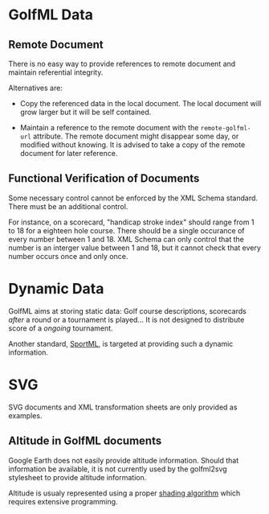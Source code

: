 # GolfML Data #

## Remote Document ##

There is no easy way to provide references to remote document and maintain referential integrity.

Alternatives are:

  * Copy the referenced data in the local document. The local document will grow larger but it will be self contained.

  * Maintain a reference to the remote document with the `remote-golfml-url` attribute. The remote document might disappear some day, or modified without knowing. It is advised to take a copy of the remote document for later reference.

## Functional Verification of Documents ##

Some necessary control cannot be enforced by the XML Schema standard. There must be an additional control.

For instance, on a scorecard, "handicap stroke index" should range from 1 to 18 for a eighteen hole course. There should be a single occurance of every number between 1 and 18. XML Schema can only control that the number is an interger value between 1 and 18, but it cannot check that every number occurs once and only once.

# Dynamic Data #

GolfML aims at storing static data: Golf course descriptions, scorecards _after_ a round or a tournament is played... It is not designed to distribute score of a _ongoing_ tournament.

Another standard, [SportML](http://www.sportsml.org/), is targeted at providing such a dynamic information.


# SVG #

SVG documents and XML transformation sheets are only provided as examples.

## Altitude in GolfML documents ##

Google Earth does not easily provide altitude information. Should that information be available, it is not currently used by the golfml2svg stylesheet to provide altitude information.

Altitude is usualy represented using a proper [shading algorithm](http://en.wikipedia.org/wiki/Cartographic_relief_depiction) which requires extensive programming.